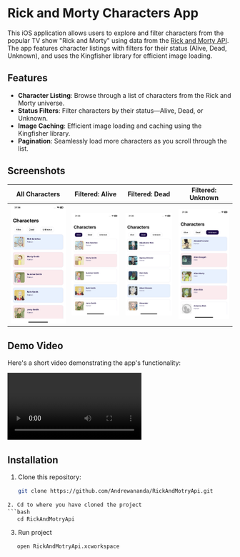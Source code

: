 # Rick and Morty Characters App

This iOS application allows users to explore and filter characters from the popular TV show "Rick and Morty" using data from the [Rick and Morty API](https://rickandmortyapi.com/). The app features character listings with filters for their status (Alive, Dead, Unknown), and uses the Kingfisher library for efficient image loading.

## Features

- **Character Listing**: Browse through a list of characters from the Rick and Morty universe.
- **Status Filters**: Filter characters by their status—Alive, Dead, or Unknown.
- **Image Caching**: Efficient image loading and caching using the Kingfisher library.
- **Pagination**: Seamlessly load more characters as you scroll through the list.

## Screenshots

| All Characters | Filtered: Alive | Filtered: Dead | Filtered: Unknown |
|----------------|-----------------|----------------|-------------------|
| ![All Characters](Screenshot/screenshot_1.PNG) | ![Alive Characters](Screenshot/screenshot_2.PNG) | ![Dead Characters](Screenshot/screenshot_3.PNG) | ![Unknown Status Characters](Screenshot/screenshot_4.PNG) |

## Demo Video

Here's a short video demonstrating the app's functionality:

![App Demo](Screenshot/video.MP4)

## Installation

1. Clone this repository:
   ```bash
   git clone https://github.com/Andrewananda/RickAndMotryApi.git
```
2. Cd to where you have cloned the project
```bash
   cd RickAndMotryApi
```
3. Run project
```bash 
   open RickAndMotryApi.xcworkspace
```

